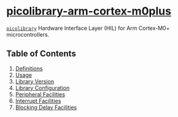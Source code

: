 # [picolibrary-arm-cortex-m0plus](https://github.com/apcountryman/picolibrary-arm-cortex-m0plus)
[`picolibrary`](https://github.com/apcountryman/picolibrary) Hardware Interface Layer
(HIL) for Arm Cortex-M0+ microcontrollers.

## Table of Contents
1. [Definitions](definitions.md)
1. [Usage](usage.md)
1. [Library Version](library_version.md)
1. [Library Configuration](library_configuration.md)
1. [Peripheral Facilities](peripheral.md)
1. [Interrupt Facilities](interrupt.md)
1. [Blocking Delay Facilities](delayer.md)
